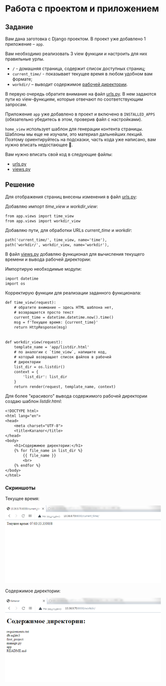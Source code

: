 # Работа с проектом и приложением

## Задание

Вам дана заготовка с Django проектом. В проект уже добавлено 1 приложение – `app`.

Вам необходимо реализовать 3 view функции и настроить для них правильные урлы.

- `/` - домашняя страница, содержит список доступных страниц;
- `current_time/` - показывает текущее время в любом удобном вам формате;
- `workdir/` – выводит содержимое [рабочей директории](https://ru.wikipedia.org/wiki/%D0%A0%D0%B0%D0%B1%D0%BE%D1%87%D0%B8%D0%B9_%D0%BA%D0%B0%D1%82%D0%B0%D0%BB%D0%BE%D0%B3).

В первую очередь обратите внимание на файл [urls.py](./first_project/urls.py). В нем задаются пути ко view-функциям, которые отвечают по соответствующим запросам.

Приложение `app` уже добавлено в проект и включено в `INSTALLED_APPS` (обязательно убедитесь в этом, проверив файл с настройками).

`home_view` использует шаблон для генерации контента страницы. Шаблоны мы еще не изучали, это материал дальнейших лекций. Поэтому ориентируйтесь на подсказки, часть кода уже написано, вам нужно вписать недостающее 🙂.

Вам нужно вписать свой код в следующие файлы:

- [urls.py](./first_project/urls.py)
- [views.py](./app/views.py)


## Решение

Для отображения страниц внесены изменения в файл [urls.py](./first_project/urls.py):  

Добавляю импорт _*time_view*_ и _*workdir_view*_:  
```
from app.views import time_view
from app.views import workdir_view
```

Добавляю пути, для обработки URLs _*current_time*_ и _*workdir*_:  
```
path('current_time/', time_view, name='time'),
path('workdir/', workdir_view, name='workdir'),
```

В файл [views.py](./app/views.py) добавляю функционал для вычисления текущего времени и вывода рабочей директории:  

Импортирую необходимые модули:  
```
import datetime
import os
```

Корректирую функции для реализации заданного функционала:  

```
def time_view(request):
    # обратите внимание – здесь HTML шаблона нет, 
    # возвращается просто текст
    current_time = datetime.datetime.now().time()
    msg = f'Текущее время: {current_time}'
    return HttpResponse(msg)


def workdir_view(request):
    template_name = 'app/listdir.html'
    # по аналогии с `time_view`, напишите код,
    # который возвращает список файлов в рабочей 
    # директории
    list_dir = os.listdir()
    context = {
        'list_dir': list_dir
    }
    return render(request, template_name, context)
```

Для более "красивого" вывода содержимого рабочей директории создаю шаблон _*listdir.html*_:  
```
<!DOCTYPE html>
<html lang="en">
<head>
    <meta charset="UTF-8">
    <title>Каталог</title>
</head>
<body>
    <h1>Содержимое директории:</h1>
    {% for file_name in list_dir %}
        {{ file_name }}
        <br>
    {% endfor %}
</body>
</html>
```

### Скриншоты

Текущее время:  


![](./images/current_time.png)

Содержимое директории:  


![](./images/list_dir.png)
